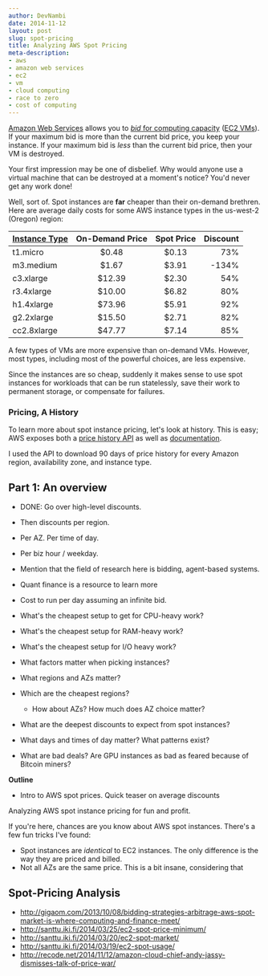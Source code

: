 ```yaml
---
author: DevNambi
date: 2014-11-12
layout: post
slug: spot-pricing
title: Analyzing AWS Spot Pricing
meta-description: 
- aws
- amazon web services
- ec2
- vm
- cloud computing
- race to zero
- cost of computing
---
```



[Amazon Web Services](http://aws.amazon.com/) allows you to [*bid* for computing capacity](http://aws.amazon.com/ec2/purchasing-options/spot-instances/) ([EC2 VMs](http://aws.amazon.com/ec2/)). If your maximum bid is more than the current bid price, you keep your instance. If your maximum bid is *less* than the current bid price, then your VM is destroyed.

Your first impression may be one of disbelief. Why would anyone use a virtual machine that can be destroyed at a moment's notice? You'd never get any work done!

Well, sort of. Spot instances are **far** cheaper than their on-demand brethren. Here are average daily costs for some AWS instance types in the us-west-2 (Oregon) region:

| [Instance Type](http://aws.amazon.com/ec2/instance-types/)  | On-Demand Price  | Spot Price  | Discount |
| ------------- |:-------------: | :-----:| ----: |
| t1.micro      |  $0.48         | $0.13  | 73%   |
| m3.medium     |  $1.67         | $3.91  | -134% |
| c3.xlarge     | $12.39         | $2.30  | 54%   |
| r3.4xlarge    | $10.00         | $6.82  | 80%   |
| h1.4xlarge    | $73.96         | $5.91  | 92%   |
| g2.2xlarge    | $15.50         | $2.71  | 82%   |
| cc2.8xlarge   | $47.77         | $7.14  | 85%   |

A few types of VMs are more expensive than on-demand VMs. However, most types, including most of the powerful choices, are less expensive.

Since the instances are so cheap, suddenly it makes sense to use spot instances for workloads that can be run statelessly, save their work to permanent storage, or compensate for failures. 


### Pricing, A History

To learn more about spot instance pricing, let's look at history. This is easy; AWS exposes both a [price history API](http://docs.aws.amazon.com/AWSEC2/latest/APIReference/ApiReference-query-DescribeSpotPriceHistory.html) as well as [documentation](http://docs.aws.amazon.com/AWSEC2/latest/UserGuide/using-spot-instances-history.html).

I used the API to download 90 days of price history for every Amazon region, availability zone, and instance type. 


## Part 1: An overview

* DONE: Go over high-level discounts. 
* Then discounts per region. 
* Per AZ. Per time of day. 
* Per biz hour / weekday.
* Mention that the field of research here is bidding, agent-based systems. 
* Quant finance is a resource to learn more
* Cost to run per day assuming an infinite bid.

* What's the cheapest setup to get for CPU-heavy work?
* What's the cheapest setup for RAM-heavy work?
* What's the cheapest setup for I/O heavy work?
* What factors matter when picking instances?
* What regions and AZs matter?
* Which are the cheapest regions?
	* How about AZs? How much does AZ choice matter?
* What are the deepest discounts to expect from spot instances?
* What days and times of day matter? What patterns exist?
* What are bad deals? Are GPU instances as bad as feared because of Bitcoin miners?


**Outline**

* Intro to AWS spot prices. Quick teaser on average discounts

Analyzing AWS spot instance pricing for fun and profit. 

If you're here, chances are you know about AWS spot instances. There's a few fun tricks I've found:

* Spot instances are *identical* to EC2 instances. The only difference is the way they are priced and billed.
* Not all AZs are the same price. This is a bit insane, considering that 


## Spot-Pricing Analysis

* http://gigaom.com/2013/10/08/bidding-strategies-arbitrage-aws-spot-market-is-where-computing-and-finance-meet/
* http://santtu.iki.fi/2014/03/25/ec2-spot-price-minimum/
* http://santtu.iki.fi/2014/03/20/ec2-spot-market/
* http://santtu.iki.fi/2014/03/19/ec2-spot-usage/
* http://recode.net/2014/11/12/amazon-cloud-chief-andy-jassy-dismisses-talk-of-price-war/

